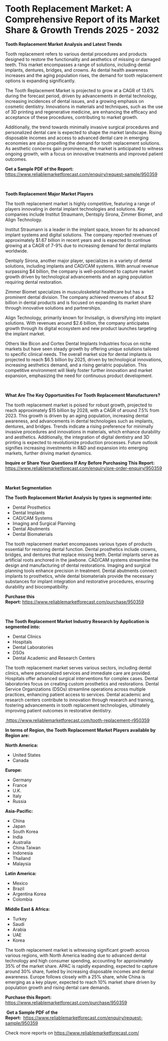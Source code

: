 <p><h1>Tooth Replacement Market: A Comprehensive Report of its Market Share & Growth Trends 2025 - 2032</h1></p><p><strong>Tooth Replacement Market Analysis and Latest Trends</strong></p>
<p><p>Tooth replacement refers to various dental procedures and products designed to restore the functionality and aesthetics of missing or damaged teeth. This market encompasses a range of solutions, including dental implants, dentures, bridges, and crowns. As dental health awareness increases and the aging population rises, the demand for tooth replacement options is expanding significantly.</p><p>The Tooth Replacement Market is projected to grow at a CAGR of 13.6% during the forecast period, driven by advancements in dental technology, increasing incidences of dental issues, and a growing emphasis on cosmetic dentistry. Innovations in materials and techniques, such as the use of 3D printing and regenerative medicine, are enhancing the efficacy and acceptance of these procedures, contributing to market growth.</p><p>Additionally, the trend towards minimally invasive surgical procedures and personalized dental care is expected to shape the market landscape. Rising disposable incomes and access to advanced dental care in emerging economies are also propelling the demand for tooth replacement solutions. As aesthetic concerns gain prominence, the market is anticipated to witness ongoing growth, with a focus on innovative treatments and improved patient outcomes.</p></p>
<p><strong>Get a Sample PDF of the Report:&nbsp;</strong> <a href="https://www.reliablemarketforecast.com/enquiry/request-sample/950359?utm_campaign=2277&utm_medium=2&utm_source=Github&utm_content=ia&utm_term=07032025&utm_id=tooth-replacement">https://www.reliablemarketforecast.com/enquiry/request-sample/950359</a></p>
<p>&nbsp;</p>
<p><strong>Tooth Replacement Major Market Players</strong></p>
<p><p>The tooth replacement market is highly competitive, featuring a range of players innovating in dental implant technologies and solutions. Key companies include Institut Straumann, Dentsply Sirona, Zimmer Biomet, and Align Technology.</p><p>Institut Straumann is a leader in the implant space, known for its advanced implant systems and digital solutions. The company reported revenues of approximately $1.67 billion in recent years and is expected to continue growing at a CAGR of 7-9% due to increasing demand for dental implants worldwide.</p><p>Dentsply Sirona, another major player, specializes in a variety of dental solutions, including implants and CAD/CAM systems. With annual revenue surpassing $4 billion, the company is well-positioned to capture market growth driven by technological advancements and an aging population requiring dental restoration.</p><p>Zimmer Biomet specializes in musculoskeletal healthcare but has a prominent dental division. The company achieved revenues of about $2 billion in dental products and is focused on expanding its market share through innovative solutions and partnerships.</p><p>Align Technology, primarily known for Invisalign, is diversifying into implant solutions. With revenues around $2.6 billion, the company anticipates growth through its digital ecosystem and new product launches targeting the implant market.</p><p>Others like Bicon and Cortex Dental Implants Industries focus on niche markets but have seen steady growth by offering unique solutions tailored to specific clinical needs. The overall market size for dental implants is projected to reach $6.5 billion by 2025, driven by technological innovations, increasing aesthetics demand, and a rising geriatric population. This competitive environment will likely foster further innovation and market expansion, emphasizing the need for continuous product development.</p></p>
<p>&nbsp;</p>
<p><strong>What Are The Key Opportunities For Tooth Replacement Manufacturers?</strong></p>
<p><p>The tooth replacement market is poised for robust growth, projected to reach approximately $15 billion by 2028, with a CAGR of around 7.5% from 2023. This growth is driven by an aging population, increasing dental awareness, and advancements in dental technologies such as implants, dentures, and bridges. Trends indicate a rising preference for minimally invasive procedures and innovations in materials, which enhance durability and aesthetics. Additionally, the integration of digital dentistry and 3D printing is expected to revolutionize production processes. Future outlook signifies increasing investments in R&D and expansion into emerging markets, further driving market dynamics.</p></p>
<p><strong>Inquire or Share Your Questions If Any Before Purchasing This Report:</strong> <a href="https://www.reliablemarketforecast.com/enquiry/pre-order-enquiry/950359?utm_campaign=2277&utm_medium=2&utm_source=Github&utm_content=ia&utm_term=07032025&utm_id=tooth-replacement">https://www.reliablemarketforecast.com/enquiry/pre-order-enquiry/950359</a></p>
<p>&nbsp;</p>
<p><strong>Market Segmentation</strong></p>
<p><strong>The Tooth Replacement Market Analysis by types is segmented into:</strong></p>
<p><ul><li>Dental Prosthetics</li><li>Dental Implants</li><li>CAD/CAM Systems</li><li>Imaging and Surgical Planning</li><li>Dental Abutments</li><li>Dental Biomaterials</li></ul></p>
<p><p>The tooth replacement market encompasses various types of products essential for restoring dental function. Dental prosthetics include crowns, bridges, and dentures that replace missing teeth. Dental implants serve as artificial roots anchored in the jawbone. CAD/CAM systems streamline the design and manufacturing of dental restorations. Imaging and surgical planning tools enhance precision in treatment. Dental abutments connect implants to prosthetics, while dental biomaterials provide the necessary substances for implant integration and restorative procedures, ensuring durability and biocompatibility.</p></p>
<p><strong>Purchase this Report:&nbsp;</strong><a href="https://www.reliablemarketforecast.com/purchase/950359?utm_campaign=2277&utm_medium=2&utm_source=Github&utm_content=ia&utm_term=07032025&utm_id=tooth-replacement">https://www.reliablemarketforecast.com/purchase/950359</a></p>
<p>&nbsp;</p>
<p><strong>The Tooth Replacement Market Industry Research by Application is segmented into:</strong></p>
<p><ul><li>Dental Clinics</li><li>Hospitals</li><li>Dental Laboratories</li><li>DSOs</li><li>Dental Academic and Research Centers</li></ul></p>
<p><p>The tooth replacement market serves various sectors, including dental clinics, where personalized services and immediate care are provided. Hospitals offer advanced surgical interventions for complex cases. Dental laboratories focus on creating custom prosthetics and restorations. Dental Service Organizations (DSOs) streamline operations across multiple practices, enhancing patient access to services. Dental academic and research centers contribute to innovation through research and training, fostering advancements in tooth replacement technologies, ultimately improving patient outcomes in restorative dentistry.</p></p>
<p><a href="https://www.reliablemarketforecast.com/tooth-replacement-r950359?utm_campaign=2277&utm_medium=2&utm_source=Github&utm_content=ia&utm_term=07032025&utm_id=tooth-replacement">&nbsp;https://www.reliablemarketforecast.com/tooth-replacement-r950359</a></p>
<p><strong>In terms of Region, the Tooth Replacement Market Players available by Region are:</strong></p>
<p>
    <p> <strong> North America: </strong>
        <ul>
            <li>United States</li>
            <li>Canada</li>
        </ul>
        </p> 
    <p> <strong> Europe: </strong>
        <ul>
            <li>Germany</li>
            <li>France</li>
            <li>U.K.</li>
            <li>Italy</li>
            <li>Russia</li>
        </ul>
        </p> 
    <p> <strong> Asia-Pacific: </strong>
        <ul>
            <li>China</li>
            <li>Japan</li>
            <li>South Korea</li>
            <li>India</li>
            <li>Australia</li>
            <li>China Taiwan</li>
            <li>Indonesia</li>
            <li>Thailand</li>
            <li>Malaysia</li>
        </ul>
        </p> 
    <p> <strong> Latin America: </strong>
        <ul>
            <li>Mexico</li>
            <li>Brazil</li>
            <li>Argentina Korea</li>
            <li>Colombia</li>
        </ul>
        </p> 
    <p> <strong> Middle East & Africa: </strong>
        <ul>
            <li>Turkey</li>
            <li>Saudi</li>
            <li>Arabia</li>
            <li>UAE</li>
            <li>Korea</li>
        </ul>
    </p>
    </p>
<p><p>The tooth replacement market is witnessing significant growth across various regions, with North America leading due to advanced dental technology and high consumer spending, accounting for approximately 35% of the market share. APAC is rapidly expanding, expected to capture around 30% share, fueled by increasing disposable incomes and dental awareness. Europe follows closely with a 25% share, while China is emerging as a key player, expected to reach 10% market share driven by population growth and rising dental care demands.</p></p>
<p><strong>Purchase this Report: </strong><a href="https://www.reliablemarketforecast.com/purchase/950359?utm_campaign=2277&utm_medium=2&utm_source=Github&utm_content=ia&utm_term=07032025&utm_id=tooth-replacement">https://www.reliablemarketforecast.com/purchase/950359</a></p>
<p>&nbsp;<strong>Get a Sample PDF of the Report:&nbsp;&nbsp;</strong><a href="https://www.reliablemarketforecast.com/enquiry/request-sample/950359?utm_campaign=2277&utm_medium=2&utm_source=Github&utm_content=ia&utm_term=07032025&utm_id=tooth-replacement">https://www.reliablemarketforecast.com/enquiry/request-sample/950359</a></p>
<p><strong></strong></p>
<p>Check more reports on <a href="https://www.reliablemarketforecast.com/?utm_campaign=2277&utm_medium=2&utm_source=Github&utm_content=ia&utm_term=07032025&utm_id=tooth-replacement">https://www.reliablemarketforecast.com/</a></p>